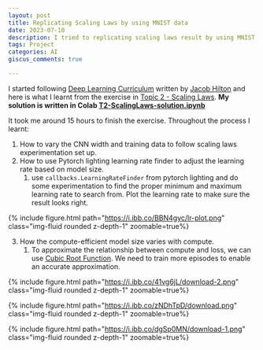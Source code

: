 ```yaml
---
layout: post
title: Replicating Scaling Laws by using MNIST data
date: 2023-07-10
description: I tried to replicating scaling laws result by using MNIST data. Here is what I learnt.
tags: Project
categories: AI
giscus_comments: true

---
```


I started following [Deep Learning Curriculum](https://github.com/jacobhilton/deep_learning_curriculum/tree/master) written by [Jacob Hilton](https://www.jacobh.co.uk/) and here is what I learnt from the exercise in [Topic 2 - Scaling Laws](https://github.com/jacobhilton/deep_learning_curriculum/blob/master/2-Scaling-Laws.md). **My solution is written in Colab [T2-ScalingLaws-solution.ipynb](https://colab.research.google.com/drive/1xTpfj6xADQYdUudnZE9AWMUzyr8DBoU6?usp=sharing)**

It took me around 15 hours to finish the exercise. Throughout the process I learnt:
1. How to vary the CNN width and training data to follow scaling laws experimentation set up.
2. How to use Pytorch lighting learning rate finder to adjust the learning rate based on model size.
	1. use `callbacks.LearningRateFinder` from pytorch lighting and do some experimentation to find the proper minimum and maximum learning rate to search from. Plot the learning rate to make sure the result looks right. 

{% include figure.html path="https://i.ibb.co/BBN4gyc/lr-plot.png" class="img-fluid rounded z-depth-1" zoomable=true%}

3. How the compute-efficient model size varies with compute.
	1. To approximate the relationship between compute and loss, we can use [Cubic Root Function](https://www.cuemath.com/calculus/cube-root-function/). We need to train more episodes to enable an accurate approximation. 

{% include figure.html path="https://i.ibb.co/41vg6jL/download-2.png" class="img-fluid rounded z-depth-1" zoomable=true%}

{% include figure.html path="https://i.ibb.co/zNDhTpD/download.png" class="img-fluid rounded z-depth-1" zoomable=true%}

{% include figure.html path="https://i.ibb.co/dgSp0MN/download-1.png" class="img-fluid rounded z-depth-1" zoomable=true%}